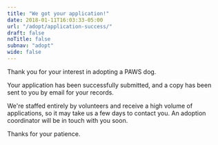 ```yaml
---
title: "We got your application!"
date: 2018-01-11T16:03:33-05:00
url: "/adopt/application-success/"
draft: false
noTitle: false
subnav: "adopt"
wide: false
---
```


Thank you for your interest in adopting a PAWS dog.

Your application has been successfully submitted, and a copy has been sent to you by email for your records.

We're staffed entirely by volunteers and receive a high volume of applications, so it may take us a few days to contact you. An adoption coordinator will be in touch with you soon.

Thanks for your patience.